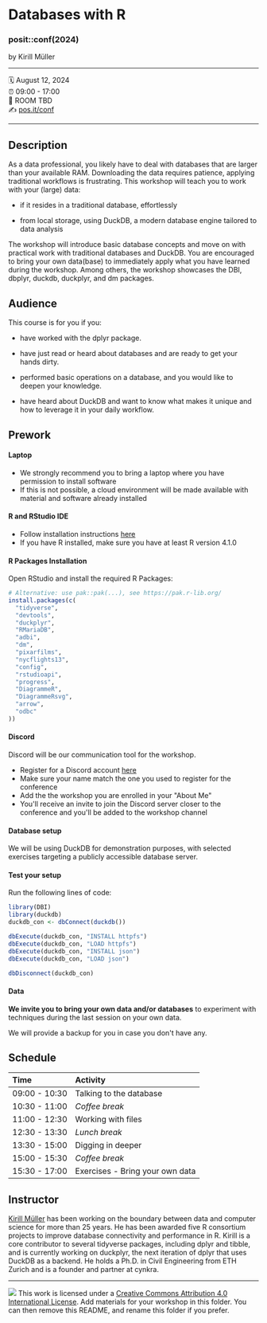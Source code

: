 Databases with R
================

### posit::conf(2024)

by Kirill Müller

-----

:spiral_calendar: August 12, 2024  
:alarm_clock:     09:00 - 17:00  
:hotel:           ROOM TBD  
:writing_hand:    [pos.it/conf](http://pos.it/conf)

-----

## Description

As a data professional, you likely have to deal with databases that are larger than your available RAM.
Downloading the data requires patience, applying traditional workflows is frustrating.
This workshop will teach you to work with your (large) data:

-   if it resides in a traditional database, effortlessly

-   from local storage, using DuckDB, a modern database engine tailored to data analysis

The workshop will introduce basic database concepts and move on with practical work with traditional databases and DuckDB.
You are encouraged to bring your own data(base) to immediately apply what you have learned during the workshop.
Among others, the workshop showcases the DBI, dbplyr, duckdb, duckplyr, and dm packages.

## Audience

This course is for you if you:

-   have worked with the dplyr package.

-   have just read or heard about databases and are ready to get your hands dirty.

-   performed basic operations on a database, and you would like to deepen your knowledge.

-   have heard about DuckDB and want to know what makes it unique and how to leverage it in your daily workflow.

## Prework

#### Laptop

- We strongly recommend you to bring a laptop where you have permission to install software
- If this is not possible, a cloud environment will be made available with material and software already installed

#### R and RStudio IDE

- Follow installation instructions [here](https://posit.co/download/rstudio-desktop/)
- If you have R installed, make sure you have at least R version 4.1.0

#### R Packages Installation

Open RStudio and install the required R Packages:

```r
# Alternative: use pak::pak(...), see https://pak.r-lib.org/
install.packages(c(
  "tidyverse",
  "devtools",
  "duckplyr",
  "RMariaDB",
  "adbi",
  "dm",
  "pixarfilms",
  "nycflights13",
  "config",
  "rstudioapi",
  "progress",
  "DiagrammeR",
  "DiagrammeRsvg",
  "arrow",
  "odbc"
))
```

#### Discord

Discord will be our communication tool for the workshop.

- Register for a Discord account [here](https://discord.com/register)
- Make sure your name match the one you used to register for the conference
- Add the the workshop you are enrolled in your "About Me"
- You'll receive an invite to join the Discord server closer to the conference and you'll be added to the workshop channel

#### Database setup

We will be using DuckDB for demonstration purposes, with selected exercises targeting a publicly accessible database server.


#### Test your setup

Run the following lines of code:

```r
library(DBI)
library(duckdb)
duckdb_con <- dbConnect(duckdb())

dbExecute(duckdb_con, "INSTALL httpfs")
dbExecute(duckdb_con, "LOAD httpfs")
dbExecute(duckdb_con, "INSTALL json")
dbExecute(duckdb_con, "LOAD json")

dbDisconnect(duckdb_con)
```

#### Data

**We invite you to bring your own data and/or databases** to experiment with techniques during the last session on your own data.

We will provide a backup for you in case you don't have any.

## Schedule

| Time          | Activity         |
| :------------ | :--------------- |
| 09:00 - 10:30 | Talking to the database |
| 10:30 - 11:00 | *Coffee break*   |
| 11:00 - 12:30 | Working with files |
| 12:30 - 13:30 | *Lunch break*    |
| 13:30 - 15:00 | Digging in deeper |
| 15:00 - 15:30 | *Coffee break*   |
| 15:30 - 17:00 | Exercises - Bring your own data |

## Instructor

[Kirill Müller](https://www.cynkra.com/about/) has been working on the boundary between data and computer science for more than 25 years. He has been awarded five R consortium projects to improve database connectivity and performance in R. Kirill is a core contributor to several tidyverse packages, including dplyr and tibble, and is currently working on duckplyr, the next iteration of dplyr that uses DuckDB as a backend. He holds a Ph.D. in Civil Engineering from ETH Zurich and is a founder and partner at cynkra.

-----

![](https://i.creativecommons.org/l/by/4.0/88x31.png) This work is
licensed under a [Creative Commons Attribution 4.0 International
License](https://creativecommons.org/licenses/by/4.0/).
Add materials for your workshop in this folder. You can then remove this README, and rename this folder if you prefer.
